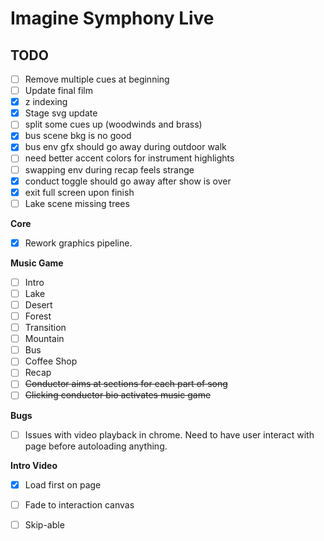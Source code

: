 # Imagine Symphony Live

## TODO
- [ ] Remove multiple cues at beginning
- [ ] Update final film
- [x] z indexing
- [x] Stage svg update
- [ ] split some cues up (woodwinds and brass)
- [x] bus scene bkg is no good
- [x] bus env gfx should go away during outdoor walk
- [ ] need better accent colors for instrument highlights
- [ ] swapping env during recap feels strange
- [x] conduct toggle should go away after show is over
- [x] exit full screen upon finish
- [ ] Lake scene missing trees

**Core**
 - [x] Rework graphics pipeline.

**Music Game**
 - [ ] Intro
 - [ ] Lake
 - [ ] Desert
 - [ ] Forest
 - [ ] Transition
 - [ ] Mountain
 - [ ] Bus
 - [ ] Coffee Shop
 - [ ] Recap
 - [ ] ~~Conductor aims at sections for each part of song~~
 - [ ] ~~Clicking conductor bio activates music game~~

**Bugs**
 - [ ] Issues with video playback in chrome. Need to have user interact with page before autoloading anything.

**Intro Video**
 - [x] Load first on page
 - [ ] Fade to interaction canvas
 - [ ] Skip-able

